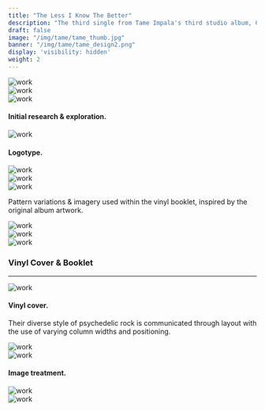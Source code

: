 ```yaml
---
title: "The Less I Know The Better"
description: "The third single from Tame Impala's third studio album, Currents."
draft: false
image: "/img/tame/tame_thumb.jpg"
banner: "/img/tame/tame_design2.png"
display: 'visibility: hidden'
weight: 2
---
```


<div class="row">
    <div class="col-sm-12">
        <img src="/img/tame/tame_sk3.jpg" alt="work" class="media-img project-img">
    </div>
</div>

<div class="row">
    <div class="col-sm-6">
        <img src="/img/tame/tame_sk2.jpg" alt="work" class="media-img project-img">
    </div>
    <div class="col-sm-6">
        <img src="/img/tame/tame_sk1.jpg" alt="work" class="media-img project-img">
    </div>
</div>
<h4>Initial research & exploration.</h4>
<div class="row">
    <div class="col-sm-12">
        <img src="/img/tame/tame_logotype.jpg" alt="work" class="media-img project-img">
    </div>
</div>

<h4>Logotype.</h4>

<div class="row">
    <div class="col-sm-12">
        <img src="/img/tame/tame_pattern.gif" alt="work" class="media-img project-img">
    </div>
</div>

<div class="row">
    <div class="col-sm-6">
        <img src="/img/tame/tame_pattern3.jpg" alt="work" class="media-img project-img">
    </div>
    <div class="col-sm-6">
        <img src="/img/tame/tame_pattern4.jpg" alt="work" class="media-img project-img">
    </div>
</div>

<p>Pattern variations & imagery used within the vinyl booklet, inspired by the original album artwork.</p>

<div class="row">
    <div class="col-sm-6">
        <img src="/img/tame/tame_design1.png" alt="work" class="media-img project-img">
    </div>
    <div class="col-sm-6">
        <img src="/img/tame/tame_design2.png" alt="work" class="media-img project-img">
    </div>
</div>

<div class="row">
    <div class="col-sm-12">
        <img src="/img/tame/tame_imagery2.jpg" alt="work" class="media-img project-img">
    </div>
</div>

<h3>Vinyl Cover & Booklet</h3>
<hr class="line-no-pad">
<div class="row">
    <div class="col-sm-12">
        <img src="/img/tame/tame_vinyl.jpg" alt="work" class="media-img project-img">
    </div>
</div>
<h4>Vinyl cover.</h4>
<p>Their diverse style of psychedelic rock is communicated through layout with the use of varying column widths and positioning.</p>

<div class="row">
    <div class="col-sm-12">
        <img src="/img/tame/tame_spread1.jpg" alt="work" class="media-img project-img">
    </div>
</div>

<div class="row">
    <div class="col-sm-12">
        <img src="/img/tame/tame_imagery.jpg" alt="work" class="media-img project-img">
    </div>
</div>

<h4>Image treatment.</h4>

<div class="row">
    <div class="col-sm-12">
        <img src="/img/tame/tame_spread3.jpg" alt="work" class="media-img project-img">
    </div>
</div>

<div class="row">
    <div class="col-sm-12">
        <img src="/img/tame/tame_spread2.jpg" alt="work" class="media-img project-img">
    </div>
</div>
